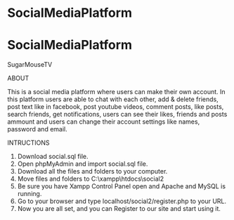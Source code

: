 # SocialMediaPlatform

# SocialMediaPlatform
SugarMouseTV

ABOUT

This is a social media platform where users can make their own account.
In this platform users are able to chat with each other, add & delete friends, post text like in facebook,
post youtube videos, comment posts, like posts, search friends, get notifications, users can see their likes,
friends and posts ammount and users can change their account settings like names, password and email.


INTRUCTIONS

1.  Download social.sql file.
2.  Open phpMyAdmin and import social.sql file.
3.  Download all the files and folders to your computer.
4.  Move files and folders to C:\xampp\htdocs\social2
5.  Be sure you have Xampp Control Panel open and Apache and MySQL is running.
6.  Go to your browser and type localhost/social2/register.php to your URL.
7.  Now you are all set, and you can Register to our site and start using it.
